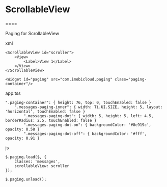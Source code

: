 # ScrollableView
====

Paging for ScrollableView

xml

	<ScrollableView id="scroller">
		<View>
			<Label>View 1</Label>
		</View>
	</ScrollableView>
	
	<Widget id="paging" src="com.imobicloud.paging" class="paging-container"/>

app.tss

	".paging-container": { height: 76, top: 0, touchEnabled: false }
		".messages-paging-inner": { width: Ti.UI.SIZE, height: 5, layout: 'horizontal', touchEnabled: false }
			".messages-paging-dot": { width: 5, height: 5, left: 4.5, borderRadius: 2.5, touchEnabled: false }
			".messages-paging-dot-on": { backgroundColor: '#8c919c', opacity: 0.58 }
			".messages-paging-dot-off": { backgroundColor: '#fff', opacity: 0.91 }      

js 

	$.paging.load($, { 
		classes: 'messages', 
		scrollableView: scroller 
	});

	$.paging.unload();
